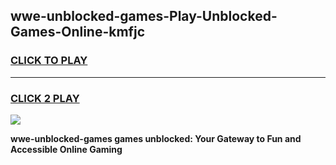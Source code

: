
## wwe-unblocked-games-Play-Unblocked-Games-Online-kmfjc
<h3>
<a href="https://premium76.site?title=wwe-unblocked-games&ref=25A">CLICK TO PLAY</a></h3>
<hr>

<h3>
<a href="https://premium76.site?title=wwe-unblocked-games&ref=25A">CLICK 2 PLAY</a>
  
</h3>

<a href="https://premium76.site?title=wwe-unblocked-games&ref=25A"><img src="https://clearcache.store/games.png"></a>


**wwe-unblocked-games games unblocked: Your Gateway to Fun and Accessible Online Gaming**
